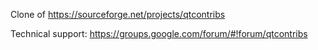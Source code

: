 Clone of https://sourceforge.net/projects/qtcontribs

Technical support:
https://groups.google.com/forum/#!forum/qtcontribs
